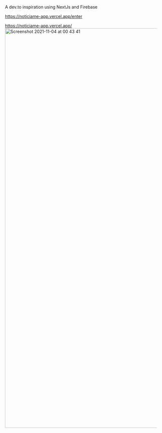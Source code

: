 A dev.to inspiration using NextJs and Firebase 

https://noticiame-app.vercel.app/enter

https://noticiame-app.vercel.app/<img width="1320" alt="Screenshot 2021-11-04 at 00 43 41" src="https://user-images.githubusercontent.com/53528392/140233912-ac809824-d952-4875-9a5c-60edd5f3c13f.png">
